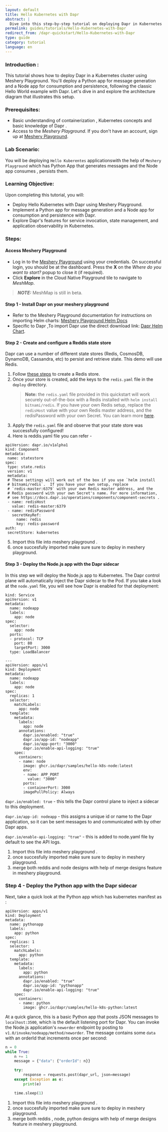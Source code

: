 ```yaml
---
layout: default
title: Hello Kubernetes with Dapr
abstract: |
  Dive into this step-by-step tutorial on deploying Dapr in Kubernetes using Meshery Playground. Learn to deploy a Python app for generating messages and a Node app for consuming and persisting them, all orchestrated with Dapr for enhanced application integration.
permalink: guides/tutorials/Hello-Kubernetes-with-Dapr
redirect_from: /dapr-quickstart/Hello-Kubernetes-with-Dapr
type: guide
category: tutorial
language: en
---
```


### Introduction :
This tutorial shows how to deploy Dapr in a Kubernetes cluster using Meshery Playground. You'll deploy a Python app for message generation and a Node app for consumption and persistence, following the classic Hello World example with Dapr. Let's dive in and explore the architecture diagram that illustrates this setup.

### Prerequisites:
- Basic understanding of containerization , Kubernetes concepts and basic knowledge of Dapr .
- Access to the _Meshery Playground_. If you don't have an account, sign up at [Meshery Playground](https://meshery.layer5.io/).

### Lab Scenario:
You will be deploying `Hello Kuberentes` applicationswith the help of `Meshery Playground` which has  Python App that generates messages and the Node app consumes , persists them.

### Learning Objective:
Upon completing this tutorial, you will:
- Deploy Hello Kubernetes with  Dapr using Meshery Playground.
- Implement a Python app for message generation and a Node app for consumption and persistence with Dapr.
- Explore Dapr's features for service invocation, state management, and application observability in Kubernetes.

### Steps:

#### Access Meshery Playground
   - Log in to the [Meshery Playground](https://meshery.layer5.io/) using your credentials. On successful login, you should be at the dashboard. Press the **X** on the _Where do you want to start?_ popup to close it (if required).
   - Click **Explore** in the Cloud Native Playground tile to navigate to _MeshMap_.

> **_NOTE:_**  MeshMap is still in beta.

#### Step 1 - Install Dapr on your meshery playground 

- Refer to the Meshery Playground documentation for instructions on importing Helm charts: [Meshery Playground Helm Docs](https://docs.layer5.io/meshmap/getting-started/starting-helm/)
- 
  Specific to Dapr ,To import Dapr  use the direct download link: [Dapr Helm Chart](https://artifacthub.io/packages/helm/dapr/dapr?modal=install).


#### Step 2 - Create and configure a Reddis state store

Dapr can use a number of different state stores (Redis, CosmosDB, DynamoDB, Cassandra, etc) to persist and retrieve state. This demo will use Redis.
1. Follow [these steps](https://docs.dapr.io/getting-started/tutorials/configure-state-pubsub/#step-1-create-a-redis-store) to create a Redis store.
2. Once your store is created, add the keys to the `redis.yaml` file in the `deploy` directory.
   > **Note:** the `redis.yaml` file provided in this quickstart will work securely out-of-the-box with a Redis installed with `helm install bitnami/redis`. If you have your own Redis setup, replace the `redisHost` value with your own Redis master address, and the redisPassword with your own Secret. You can learn more [here](https://docs.dapr.io/operations/components/component-secrets/).
3. Apply the `redis.yaml` file and observe that your state store was successfully configured!
4. Here is reddis.yaml file you can refer -
 ```\yaml
apiVersion: dapr.io/v1alpha1
kind: Component
metadata:
  name: statestore
spec:
  type: state.redis
  version: v1
  metadata:
  # These settings will work out of the box if you use `helm install
  # bitnami/redis`.  If you have your own setup, replace
  # `redis-master:6379` with your own Redis master address, and the
  # Redis password with your own Secret's name. For more information,
  # see https://docs.dapr.io/operations/components/component-secrets .
  - name: redisHost
    value: redis-master:6379
  - name: redisPassword
    secretKeyRef:
      name: redis
      key: redis-password
auth:
  secretStore: kubernetes
   ```  
5. Import this file into meshery playground .
6. once succesfully imported make sure sure to deploy in meshery playground.

#### Step 3 - Deploy the Node.js app with the Dapr sidecar

In this step we will  deploy the Node.js app to Kubernetes. The Dapr control plane will automatically inject the Dapr sidecar to the Pod. If you take a look at the `node.yaml` file, you will see how Dapr is enabled for that deployment:
```\yaml
kind: Service
apiVersion: v1
metadata:
  name: nodeapp
  labels:
    app: node
spec:
  selector:
    app: node
  ports:
  - protocol: TCP
    port: 80
    targetPort: 3000
  type: LoadBalancer

---
apiVersion: apps/v1
kind: Deployment
metadata:
  name: nodeapp
  labels:
    app: node
spec:
  replicas: 1
  selector:
    matchLabels:
      app: node
  template:
    metadata:
      labels:
        app: node
      annotations:
        dapr.io/enabled: "true"
        dapr.io/app-id: "nodeapp"
        dapr.io/app-port: "3000"
        dapr.io/enable-api-logging: "true"
    spec:
      containers:
      - name: node
        image: ghcr.io/dapr/samples/hello-k8s-node:latest
        env:
        - name: APP_PORT
          value: "3000"
        ports:
        - containerPort: 3000
        imagePullPolicy: Always
```
`dapr.io/enabled: true` - this tells the Dapr control plane to inject a sidecar to this deployment.

`dapr.io/app-id: nodeapp` - this assigns a unique id or name to the Dapr application, so it can be sent messages to and communicated with by other Dapr apps.

`dapr.io/enable-api-logging: "true"` - this is added to node.yaml file by default to see the API logs.

1. Import this file into meshery playground .
2. once succesfully imported make sure sure to deploy in meshery playground.
3. merge both reddis and node designs with help of merge designs feature in meshery playground.

### Step 4 - Deploy the Python app with the Dapr sidecar  

Next, take a quick look at the Python app which has kubernetes manifest as :
```\yaml
apiVersion: apps/v1
kind: Deployment
metadata:
  name: pythonapp
  labels:
    app: python
spec:
  replicas: 1
  selector:
    matchLabels:
      app: python
  template:
    metadata:
      labels:
        app: python
      annotations:
        dapr.io/enabled: "true"
        dapr.io/app-id: "pythonapp"
        dapr.io/enable-api-logging: "true"
    spec:
      containers:
      - name: python
        image: ghcr.io/dapr/samples/hello-k8s-python:latest
```

At a quick glance, this is a basic Python app that posts JSON messages to `localhost:3500`, which is the default listening port for Dapr. You can invoke the Node.js application's `neworder` endpoint by posting to `v1.0/invoke/nodeapp/method/neworder`. The message contains some `data` with an orderId that increments once per second:

```python
n = 0
while True:
    n += 1
    message = {"data": {"orderId": n}}

    try:
        response = requests.post(dapr_url, json=message)
    except Exception as e:
        print(e)

    time.sleep(1)
```
1. Import this file into meshery playground .
2. once succesfully imported make sure sure to deploy in meshery playground.
3. merge both reddis , node, python  designs with help of merge designs feature in meshery playground.
     
   
   


